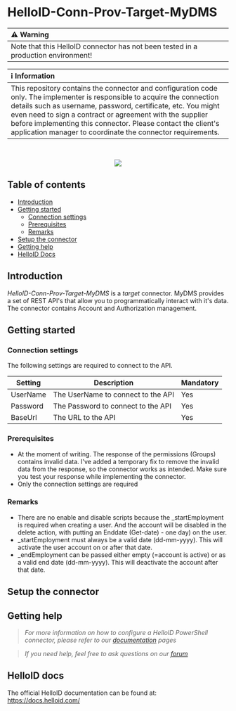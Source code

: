 # HelloID-Conn-Prov-Target-MyDMS

| :warning: Warning |
|:---------------------------|
| Note that this HelloID connector has not been tested in a production environment!      |

| :information_source: Information |
|:---------------------------|
| This repository contains the connector and configuration code only. The implementer is responsible to acquire the connection details such as username, password, certificate, etc. You might even need to sign a contract or agreement with the supplier before implementing this connector. Please contact the client's application manager to coordinate the connector requirements.       |
<br />
<p align="center">
  <img src="https://www.tools4ever.nl/connector-logos/mydms-logo.png">
</p>

## Table of contents

- [Introduction](#Introduction)
- [Getting started](#Getting-started)
  + [Connection settings](#Connection-settings)
  + [Prerequisites](#Prerequisites)
  + [Remarks](#Remarks)
- [Setup the connector](@Setup-The-Connector)
- [Getting help](#Getting-help)
- [HelloID Docs](#HelloID-docs)

## Introduction

_HelloID-Conn-Prov-Target-MyDMS_ is a _target_ connector. MyDMS provides a set of REST API's that allow you to programmatically interact with it's data. The connector contains Account and Authorization management.


## Getting started

### Connection settings

The following settings are required to connect to the API.

| Setting      | Description                        | Mandatory   |
| ------------ | -----------                        | ----------- |
| UserName     | The UserName to connect to the API | Yes         |
| Password     | The Password to connect to the API | Yes         |
| BaseUrl      | The URL to the API                 | Yes         |

### Prerequisites
- At the moment of writing. The response of the permissions (Groups) contains invalid data. I've added a temporary fix to remove the invalid data from the response, so the connector works as intended. Make sure you test your response while implementing the connector.
- Only the connection settings are required

### Remarks
 - There are no enable and disable scripts because the _startEmployment is required when creating a user. And the account will be disabled in the delete action, with putting an Enddate (Get-date) - one day) on the user.
 - _startEmployment must always be a valid date (dd-mm-yyyy). This will activate the user account on or after that date.
 - _endEmployment can be passed either empty (=account is active) or as a valid end date (dd-mm-yyyy). This will deactivate the account after that date.

## Setup the connector

## Getting help

> _For more information on how to configure a HelloID PowerShell connector, please refer to our [documentation](https://docs.helloid.com/hc/en-us/articles/360012558020-Configure-a-custom-PowerShell-target-system) pages_

> _If you need help, feel free to ask questions on our [forum](https://forum.helloid.com)_

## HelloID docs

The official HelloID documentation can be found at: https://docs.helloid.com/
